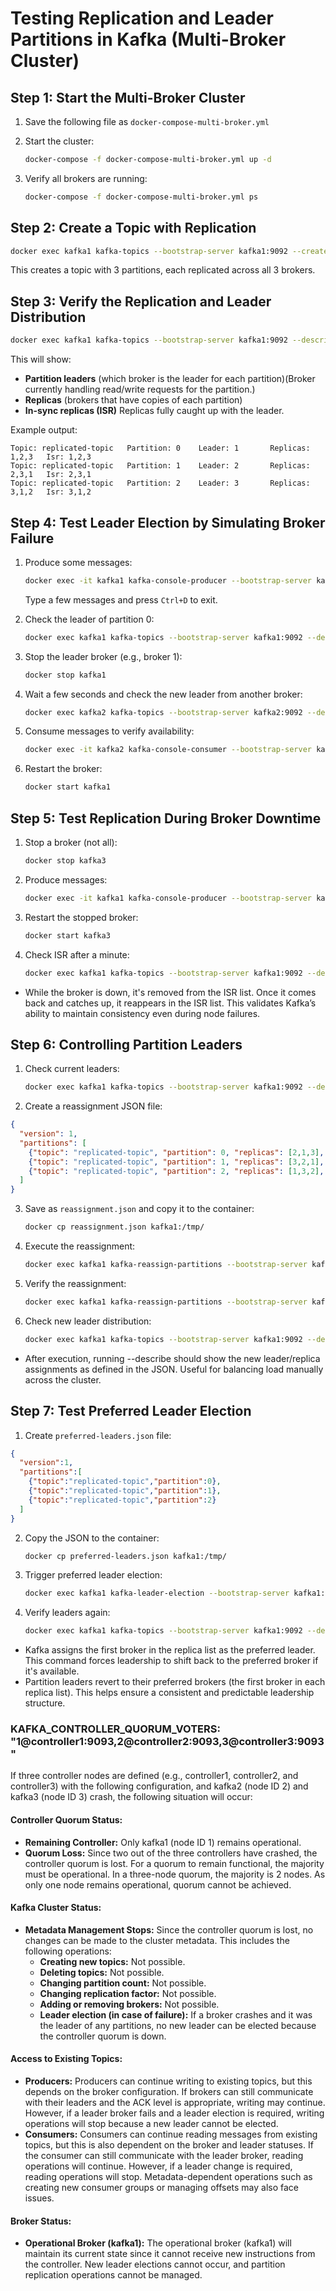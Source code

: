 # Testing Replication and Leader Partitions in Kafka (Multi-Broker Cluster)

## Step 1: Start the Multi-Broker Cluster

1. Save the following file as `docker-compose-multi-broker.yml`
2. Start the cluster:

   ```bash
   docker-compose -f docker-compose-multi-broker.yml up -d
   ```
3. Verify all brokers are running:

   ```bash
   docker-compose -f docker-compose-multi-broker.yml ps
   ```

## Step 2: Create a Topic with Replication

```bash
docker exec kafka1 kafka-topics --bootstrap-server kafka1:9092 --create --topic replicated-topic --partitions 3 --replication-factor 3
```

This creates a topic with 3 partitions, each replicated across all 3 brokers.

## Step 3: Verify the Replication and Leader Distribution

```bash
docker exec kafka1 kafka-topics --bootstrap-server kafka1:9092 --describe --topic replicated-topic
```

This will show:

* **Partition leaders** (which broker is the leader for each partition)(Broker currently handling read/write requests for the partition.)
* **Replicas** (brokers that have copies of each partition)
* **In-sync replicas (ISR)** Replicas fully caught up with the leader.

Example output:
```
Topic: replicated-topic   Partition: 0    Leader: 1       Replicas: 1,2,3   Isr: 1,2,3
Topic: replicated-topic   Partition: 1    Leader: 2       Replicas: 2,3,1   Isr: 2,3,1
Topic: replicated-topic   Partition: 2    Leader: 3       Replicas: 3,1,2   Isr: 3,1,2
```

## Step 4: Test Leader Election by Simulating Broker Failure

1. Produce some messages:
   ```bash
   docker exec -it kafka1 kafka-console-producer --bootstrap-server kafka1:9092 --topic replicated-topic
   ```
   Type a few messages and press `Ctrl+D` to exit.

2. Check the leader of partition 0:
   ```bash
   docker exec kafka1 kafka-topics --bootstrap-server kafka1:9092 --describe --topic replicated-topic | grep "Partition: 0"
   ```

3. Stop the leader broker (e.g., broker 1):

   ```bash
   docker stop kafka1
   ```
4. Wait a few seconds and check the new leader from another broker:

   ```bash
   docker exec kafka2 kafka-topics --bootstrap-server kafka2:9092 --describe --topic replicated-topic | grep "Partition: 0"
   ```
5. Consume messages to verify availability:

   ```bash
   docker exec -it kafka2 kafka-console-consumer --bootstrap-server kafka2:9092 --topic replicated-topic --from-beginning
   ```

6. Restart the broker:

   ```bash
   docker start kafka1
   ```

## Step 5: Test Replication During Broker Downtime

1. Stop a broker (not all):

   ```bash
   docker stop kafka3
   ```

2. Produce messages:

   ```bash
   docker exec -it kafka1 kafka-console-producer --bootstrap-server kafka1:9092 --topic replicated-topic
   ```

3. Restart the stopped broker:

   ```bash
   docker start kafka3
   ```

4. Check ISR after a minute:

   ```bash
   docker exec kafka1 kafka-topics --bootstrap-server kafka1:9092 --describe --topic replicated-topic
   ```
* While the broker is down, it's removed from the ISR list. Once it comes back and catches up, 
it reappears in the ISR list. This validates Kafka’s ability to maintain consistency even during node failures.

## Step 6: Controlling Partition Leaders

1. Check current leaders:
   ```bash
   docker exec kafka1 kafka-topics --bootstrap-server kafka1:9092 --describe --topic replicated-topic
   ```

2. Create a reassignment JSON file:

```json
{
  "version": 1,
  "partitions": [
    {"topic": "replicated-topic", "partition": 0, "replicas": [2,1,3], "log_dirs": ["any","any","any"]},
    {"topic": "replicated-topic", "partition": 1, "replicas": [3,2,1], "log_dirs": ["any","any","any"]},
    {"topic": "replicated-topic", "partition": 2, "replicas": [1,3,2], "log_dirs": ["any","any","any"]}
  ]
}
```

3. Save as `reassignment.json` and copy it to the container:

   ```bash
   docker cp reassignment.json kafka1:/tmp/
   ```

4. Execute the reassignment:

   ```bash
   docker exec kafka1 kafka-reassign-partitions --bootstrap-server kafka1:9092 --reassignment-json-file /tmp/reassignment.json --execute
   ```

5. Verify the reassignment:

   ```bash
   docker exec kafka1 kafka-reassign-partitions --bootstrap-server kafka1:9092 --reassignment-json-file /tmp/reassignment.json --verify
   ```

6. Check new leader distribution:

   ```bash
   docker exec kafka1 kafka-topics --bootstrap-server kafka1:9092 --describe --topic replicated-topic
   ```
* After execution, running --describe should show the new leader/replica assignments as defined in the JSON. 
Useful for balancing load manually across the cluster.

## Step 7: Test Preferred Leader Election
1. Create `preferred-leaders.json` file:

```json
{
  "version":1,
  "partitions":[
    {"topic":"replicated-topic","partition":0},
    {"topic":"replicated-topic","partition":1},
    {"topic":"replicated-topic","partition":2}
  ]
}
```

2. Copy the JSON to the container:

   ```bash
   docker cp preferred-leaders.json kafka1:/tmp/
   ```

3. Trigger preferred leader election:

   ```bash
   docker exec kafka1 kafka-leader-election --bootstrap-server kafka1:9092 --election-type PREFERRED --path-to-json-file /tmp/preferred-leaders.json
   ```

4. Verify leaders again:

   ```bash
   docker exec kafka1 kafka-topics --bootstrap-server kafka1:9092 --describe --topic replicated-topic
   ```
* Kafka assigns the first broker in the replica list as the preferred leader. 
This command forces leadership to shift back to the preferred broker if it's available.
* Partition leaders revert to their preferred brokers (the first broker in each replica list). 
This helps ensure a consistent and predictable leadership structure.


### KAFKA_CONTROLLER_QUORUM_VOTERS: "1@controller1:9093,2@controller2:9093,3@controller3:9093"

If three controller nodes are defined (e.g., controller1, controller2, and controller3) with the following configuration, 
and kafka2 (node ID 2) and kafka3 (node ID 3) crash, the following situation will occur:

#### Controller Quorum Status:
- **Remaining Controller:** Only kafka1 (node ID 1) remains operational.
- **Quorum Loss:** Since two out of the three controllers have crashed, the controller quorum is lost. 
For a quorum to remain functional, the majority must be operational. In a three-node quorum, the majority is 2 nodes. 
As only one node remains operational, quorum cannot be achieved.

#### Kafka Cluster Status:
- **Metadata Management Stops:** Since the controller quorum is lost, no changes can be made to the cluster metadata. 
This includes the following operations:
    - **Creating new topics:** Not possible.
    - **Deleting topics:** Not possible.
    - **Changing partition count:** Not possible.
    - **Changing replication factor:** Not possible.
    - **Adding or removing brokers:** Not possible.
    - **Leader election (in case of failure):** If a broker crashes and it was the leader of any partitions, 
        no new leader can be elected because the controller quorum is down.

#### Access to Existing Topics:
- **Producers:** Producers can continue writing to existing topics, but this depends on the broker configuration. 
If brokers can still communicate with their leaders and the ACK level is appropriate, writing may continue.
However, if a leader broker fails and a leader election is required, writing operations will stop because a new leader cannot be elected.
- **Consumers:** Consumers can continue reading messages from existing topics, 
but this is also dependent on the broker and leader statuses. If the consumer can still communicate with the leader broker, 
reading operations will continue. However, if a leader change is required, reading operations will stop. 
Metadata-dependent operations such as creating new consumer groups or managing offsets may also face issues.

#### Broker Status:
- **Operational Broker (kafka1):** The operational broker (kafka1) will maintain its current state since 
it cannot receive new instructions from the controller. New leader elections cannot occur, 
and partition replication operations cannot be managed.
